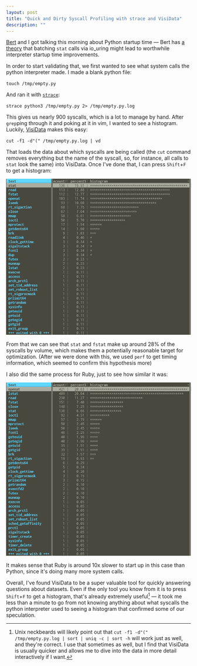 ```yaml
---
layout: post
title: "Quick and Dirty Syscall Profiling with strace and VisiData"
description: ""
---
```


[Bert](http://somethingdoneright.net/) and I got talking this morning about Python startup time — Bert has [a theory](http://somethingdoneright.net/2021/10/29/investigating-python-startup-time.html) that batching `stat` calls via io_uring might lead to worthwhile interpreter startup time improvements.

In order to start validating that, we first wanted to see what system calls the python interpreter made. I made a blank python file:

```
touch /tmp/empty.py
```

And ran it with [`strace`](https://jvns.ca/blog/2015/04/14/strace-zine/):

```
strace python3 /tmp/empty.py 2> /tmp/empty.py.log
```

This gives us nearly 900 syscalls, which is a lot to manage by hand. After `grep`ping through it and poking at it in vim, I wanted to see a histogram. Luckily, [VisiData](https://www.visidata.org/) makes this easy:

```
cut -f1 -d"(" /tmp/empty.py.log | vd
```

That loads the data about which syscalls are being called (the `cut` command removes everything but the name of the syscall, so, for instance, all calls to `stat` look the same) into VisiData. Once I've done that, I can press `Shift`+`F` to get a histogram:

<center><img src="../img/syscall-profiling-visidata/python_visidata_syscall_profile.png" alt="A histogram of syscalls by the Python interpreter. The top three are stat, read, and fstat, at 15%, 12%, and 12% respectively."></center>

From that we can see that `stat` and `fstat` make up around 28% of the syscalls by volume, which makes them a potentially reasonable target for optimization. (After we were done with this, we used `perf` to get timing information, which seemed to confirm this hypothesis more)

I also did the same process for Ruby, just to see how similar it was:

<center><img src="../img/syscall-profiling-visidata/ruby_visidata_syscall_profile.png" alt="A histogram of syscalls by the Ruby interpreter. The top three are openat, lstat, and read, at 20%, 20%, and 11% respectively."></center>

It makes sense that Ruby is around 10x slower to start up in this case than Python, since it's doing many more system calls.

Overall, I've found VisiData to be a super valuable tool for quickly answering questions about datasets. Even if the only tool you know from it is to press `Shift`+`F` to get a histogram, that's already extremely useful[^1] — it took me less than a minute to go from not knowing anything about what syscalls the python interpreter used to seeing a histogram that confirmed some of our speculation.

[^1]: Unix neckbeards will likely point out that `cut -f1 -d"(" /tmp/empty.py.log | sort | uniq -c | sort -h` will work just as well, and they're correct. I use that sometimes as well, but I find that VisiData is usually quicker and allows me to dive into the data in more detail interactively if I want.
